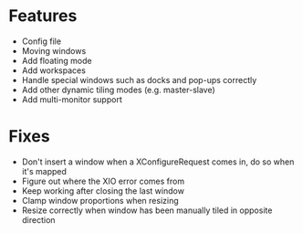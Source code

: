 # Features
- Config file
- Moving windows
- Add floating mode
- Add workspaces
- Handle special windows such as docks and pop-ups correctly
- Add other dynamic tiling modes (e.g. master-slave)
- Add multi-monitor support

# Fixes
- Don't insert a window when a XConfigureRequest comes in, do so when it's mapped
- Figure out where the XIO error comes from
- Keep working after closing the last window
- Clamp window proportions when resizing
- Resize correctly when window has been manually tiled in opposite direction
